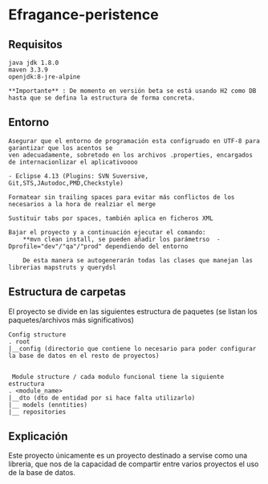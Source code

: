 # Efragance-peristence

## Requisitos
```
java jdk 1.8.0
maven 3.3.9
openjdk:8-jre-alpine

**Importante** : De momento en versión beta se está usando H2 como DB hasta que se defina la estructura de forma concreta.

```

## Entorno
```
Asegurar que el entorno de programación esta configruado en UTF-8 para garantizar que los acentos se 
ven adecuadamente, sobretodo en los archivos .properties, encargados de internacionlizar el aplicativoooo

- Eclipse 4.13 (Plugins: SVN Suversive, Git,STS,JAutodoc,PMD,Checkstyle)

Formatear sin trailing spaces para evitar más conflictos de los necesarios a la hora de realziar el merge 

Sustituir tabs por spaces, también aplica en ficheros XML

Bajar el proyecto y a continuación ejecutar el comando:
	**mvn clean install, se pueden añadir los parámetrso  -Dprofile="dev"/"qa"/"prod" dependiendo del entorno
	
	De esta manera se autogenerarán todas las clases que manejan las librerias mapstruts y querydsl

```

## Estructura de carpetas

El proyecto se divide en las siguientes estructura de paquetes (se listan los paquetes/archivos más significativos)

    Config structure
    . root
    |__config (directorio que contiene lo necesario para poder configurar la base de datos en el resto de proyectos)
    	 
    
     Module structure / cada modulo funcional tiene la siguiente estructura
	. <module_name>
	|__dto (dto de entidad por si hace falta utilizarlo)
	|__ models (enntities)
	|__ repositories


## Explicación
Este proyecto únicamente es un proyecto destinado a servise como una libreria, que nos de la capacidad de compartir entre varios proyectos el uso de la base de datos.
